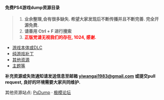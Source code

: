 #### 免费PS4游戏dump资源目录

> 1. **业余整理,会有很多缺失. 希望大家发现后不断传播并且不断完善. 完全开源免费.**
> 2. **请善用 Ctrl + F 进行搜索**
> 3. **<font style='color:red'>正版党请无视我们的存在, 1024, 感谢.</font>**

* [游戏本体或DLC](/游戏本体或DLC.md)
* [纯游戏补丁](/纯游戏补丁.md)
* [其他资源](/其他资源.md)
* [主题等](/主题等.md)

**补充资源或失效通知请发送信息至邮箱 yiwangai1983@gmail.com 或提交pull request, 良好的环境需要大家共同维护.**

其他资源站点: [PsDump](https://www.psdump.com?_blank/) · [极模论坛](https://www.gamestar.top/)